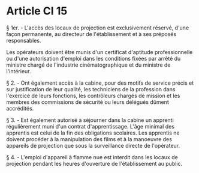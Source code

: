 # Article CI 15

§ 1er. - L'accès des locaux de projection est exclusivement réservé, d'une façon permanente, au directeur de l'établissement et à ses préposés responsables.

Les opérateurs doivent être munis d'un certificat d'aptitude professionnelle ou d'une autorisation d'emploi dans les conditions fixées par arrêté du ministre chargé de l'industrie cinématographique et du ministre de l'intérieur.

§ 2. - Ont également accès à la cabine, pour des motifs de service précis et sur justification de leur qualité, les techniciens de la profession dans l'exercice de leurs fonctions, les contrôleurs chargés de mission et les membres des commissions de sécurité ou leurs délégués dûment accrédités.

§ 3. - Est également autorisé à séjourner dans la cabine un apprenti régulièrement muni d'un contrat d'apprentissage. L'âge minimal des apprentis est celui de la fin des obligations scolaires. Les apprentis ne doivent procéder à la manipulation des films et à la manoeuvre des appareils de projection que sous la surveillance directe de l'opérateur.

§ 4. - L'emploi d'appareil à flamme nue est interdit dans les locaux de projection pendant les heures d'ouverture de l'établissement au public.

